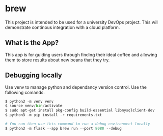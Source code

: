 # brew
This project is intended to be used for a university DevOps project. This will demonstrate continous integration with a cloud platform.

## What is the App?
This app is for guiding users through finding their ideal coffee and allowing them to store results about new beans that they try.

## Debugging locally
Use venv to manage python and dependancy version control.
Use the following comands:
```python
$ python3 -m venv venv
$ source venv/bin/activate
$ sudo apt-get install pkg-config build-essential libmysqlclient-dev
$ python3 -m pip install -r requirements.txt

# You can then use this command to run a debug environment locally
$ python3 -m flask --app brew run --port 8080 --debug
```
